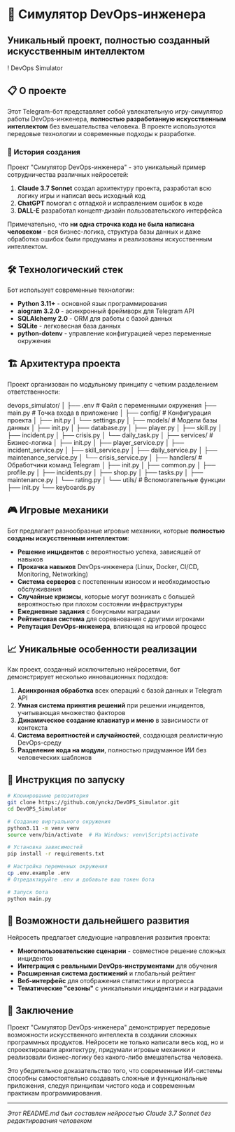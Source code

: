 # 🤖 Симулятор DevOps-инженера

## Уникальный проект, полностью созданный искусственным интеллектом

! DevOps Simulator

## 📋 О проекте

Этот Telegram-бот представляет собой увлекательную игру-симулятор работы DevOps-инженера, **полностью разработанную искусственным интеллектом** без вмешательства человека. В проекте используются передовые технологии и современные подходы к разработке.

### 🧠 История создания

Проект "Симулятор DevOps-инженера" - это уникальный пример сотрудничества различных нейросетей:

1. **Claude 3.7 Sonnet** создал архитектуру проекта, разработал всю логику игры и написал весь исходный код
2. **ChatGPT** помогал с отладкой и исправлением ошибок в коде
3. **DALL-E** разработал концепт-дизайн пользовательского интерфейса

Примечательно, что **ни одна строчка кода не была написана человеком** - вся бизнес-логика, структура базы данных и даже обработка ошибок были продуманы и реализованы искусственным интеллектом.

## 🛠 Технологический стек

Бот использует современные технологии:

- **Python 3.11+** - основной язык программирования
- **aiogram 3.2.0** - асинхронный фреймворк для Telegram API
- **SQLAlchemy 2.0** - ORM для работы с базой данных
- **SQLite** - легковесная база данных
- **python-dotenv** - управление конфигурацией через переменные окружения

## 🏗 Архитектура проекта

Проект организован по модульному принципу с четким разделением ответственности:

devops_simulator/
│
├── .env # Файл с переменными окружения
├── main.py # Точка входа в приложение
│
├── config/ # Конфигурация проекта
│ ├── init.py
│ └── settings.py
│
├── models/ # Модели базы данных
│ ├── init.py
│ ├── database.py
│ ├── player.py
│ ├── skill.py
│ ├── incident.py
│ ├── crisis.py
│ └── daily_task.py
│
├── services/ # Бизнес-логика
│ ├── init.py
│ ├── player_service.py
│ ├── incident_service.py
│ ├── skill_service.py
│ ├── daily_service.py
│ ├── maintenance_service.py
│ └── crisis_service.py
│
├── handlers/ # Обработчики команд Telegram
│ ├── init.py
│ ├── common.py
│ ├── profile.py
│ ├── incidents.py
│ ├── shop.py
│ ├── tasks.py
│ ├── maintenance.py
│ └── rating.py
│
└── utils/ # Вспомогательные функции
├── init.py
└── keyboards.py


## 🎮 Игровые механики

Бот предлагает разнообразные игровые механики, которые **полностью созданы искусственным интеллектом**:

- **Решение инцидентов** с вероятностью успеха, зависящей от навыков
- **Прокачка навыков** DevOps-инженера (Linux, Docker, CI/CD, Monitoring, Networking)
- **Система серверов** с постепенным износом и необходимостью обслуживания
- **Случайные кризисы**, которые могут возникать с большей вероятностью при плохом состоянии инфраструктуры
- **Ежедневные задания** с бонусными наградами
- **Рейтинговая система** для соревнования с другими игроками
- **Репутация DevOps-инженера**, влияющая на игровой процесс

## 📈 Уникальные особенности реализации

Как проект, созданный исключительно нейросетями, бот демонстрирует несколько инновационных подходов:

1. **Асинхронная обработка** всех операций с базой данных и Telegram API
2. **Умная система принятия решений** при решении инцидентов, учитывающая множество факторов
3. **Динамическое создание клавиатур и меню** в зависимости от контекста
4. **Система вероятностей и случайностей**, создающая реалистичную DevOps-среду
5. **Разделение кода на модули**, полностью придуманное ИИ без человеческих шаблонов

## 🚀 Инструкция по запуску

```bash
# Клонирование репозитория
git clone https://github.com/ynckz/DevOPS_Simulator.git
cd DevOPS_Simulator

# Создание виртуального окружения
python3.11 -m venv venv
source venv/bin/activate  # На Windows: venv\Scripts\activate

# Установка зависимостей
pip install -r requirements.txt

# Настройка переменных окружения
cp .env.example .env
# Отредактируйте .env и добавьте ваш токен бота

# Запуск бота
python main.py
```

## 🧩 Возможности дальнейшего развития

Нейросеть предлагает следующие направления развития проекта:

- **Многопользовательские сценарии** - совместное решение сложных инцидентов
- **Интеграция с реальными DevOps-инструментами** для обучения
- **Расширенная система достижений** и глобальный рейтинг
- **Веб-интерфейс** для отображения статистики и прогресса
- **Тематические "сезоны"** с уникальными инцидентами и наградами

## 📝 Заключение

Проект "Симулятор DevOps-инженера" демонстрирует передовые возможности искусственного интеллекта в создании сложных программных продуктов. Нейросети не только написали весь код, но и спроектировали архитектуру, придумали игровые механики и реализовали бизнес-логику без какого-либо вмешательства человека.

Это убедительное доказательство того, что современные ИИ-системы способны самостоятельно создавать сложные и функциональные приложения, следуя принципам чистого кода и современным практикам программирования.

---

*Этот README.md был составлен нейросетью Claude 3.7 Sonnet без редактирования человеком*